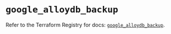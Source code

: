 # `google_alloydb_backup`

Refer to the Terraform Registry for docs: [`google_alloydb_backup`](https://registry.terraform.io/providers/hashicorp/google/4.85.0/docs/resources/alloydb_backup).
